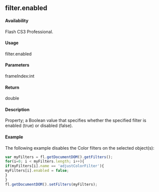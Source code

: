 ## filter.enabled

#### Availability

Flash CS3 Professional.

#### Usage

filter.enabled

#### Parameters

frameIndex:int

#### Return

double

#### Description

Property; a Boolean value that specifies whether the specified filter is enabled (true) or disabled (false).

#### Example

The following example disables the Color filters on the selected object(s):
```javascript
var myFilters = fl.getDocumentDOM().getFilters();
for(i=0; i < myFilters.length; i++){
if(myFilters[i].name == 'adjustColorFilter'){
myFilters[i].enabled = false;
}
}
fl.getDocumentDOM().setFilters(myFilters);

```